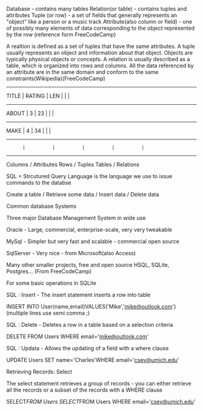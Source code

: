 Database - contains many tables
Relation(or table) - contains tuples and attributes
Tuple (or row) - a set of fields that generally represents an "object" like a person or a music track
Attribute(also column or field) -  one of possibly many elements of data corresponding to the object represented by the row
(reference form FreeCodeCamp)

A realtion is defined as a set of tuples that have the same attributes. A tuple usually represents an object and information about that object. Objects are typically physical objects or concepts. A relation is usually described as a table, which is organized into rows and columns. All the data referenced by an attribute are in the same domain and conform to the same constraints(Wikipedia)(FreeCodeCamp)

            
---------- ---------- ---------- ---------- ----------
  TITLE   |  RATING  |  LEN     |          |          |
---------- ---------- ---------- ---------- ---------- 
   ABOUT  |     3    |  23      |          |          |
---------- ---------- ---------- ---------- ---------- 
   MAKE   |     4    |  34      |          |          | 
---------- ---------- ---------- ---------- ---------- 
          |          |          |          |          |
---------- ---------- ---------- ---------- ---------- 

Columns / Attributes
Rows / Tuples
Tables / Relations
                        
SQL = Strcutured Query Language is the language we use to issue commands to the databse

Create a table / Retrieve some data / Insert data / Delete data

Common database Systems

Three major Database Management System in wide use

Oracle - Large, commercial, enterprise-scale, very very tweakable

MySql - Simpler but very fast and scalable - commercial open source

SqlServer - Very nice - from Microsoft(also Access)

Many other smaller projects, free and open source 
HSQL, SQLite, Postgres... (From FreeCodeCamp)

For some basic operations in SQLite

SQL : Insert - The insert statement inserts a row into table

INSERT INTO User(name,email)VALUES('Mike','mike@outlook.com')
(multiple lines use semi comma ;)

SQL : Delete - Deletes a row in a table based on a selection criteria

DELETE FROM Users WHERE email='mike@outlook.com'

SQL : Updata - Allows the updating of a field with a where clause

UPDATE Users SET name='Charles'WHERE email='csev@umich.edu'

Retrieving Records: Select

The select statement retrieves a group of records - you can either retrieve all the records or a subset of the records with a WHERE clause

SELECT*FROM Users
SELECT*FROM Users WHERE email='csev@umich.edu'